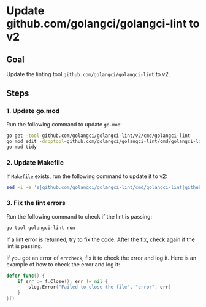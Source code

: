 # Update github.com/golangci/golangci-lint to v2

## Goal

Update the linting tool `github.com/golangci/golangci-lint` to v2.

## Steps

### 1. Update go.mod

Run the following command to update `go.mod`:

```bash
go get -tool github.com/golangci/golangci-lint/v2/cmd/golangci-lint
go mod edit -droptool=github.com/golangci/golangci-lint/cmd/golangci-lint
go mod tidy
```

### 2. Update Makefile

If `Makefile` exists, run the following command to update it to v2:

```bash
sed -i -e 's|github.com/golangci/golangci-lint/cmd/golangci-lint|github.com/golangci/golangci-lint/v2/cmd/golangci-lint|g' Makefile
```

### 3. Fix the lint errors

Run the following command to check if the lint is passing:

```bash
go tool golangci-lint run
```

If a lint error is returned, try to fix the code.
After the fix, check again if the lint is passing.

If you got an error of `errcheck`, fix it to check the error and log it.
Here is an example of how to check the error and log it:

```go
defer func() {
    if err := f.Close(); err != nil {
        slog.Error("Failed to close the file", "error", err)
    }
}()
```

